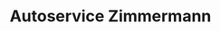 ---
title: "Autoservice Zimmermann"
url: /lichtenberg-erzgeb/autoservice-zimmermann/
shop: Autowerkstatt
---
